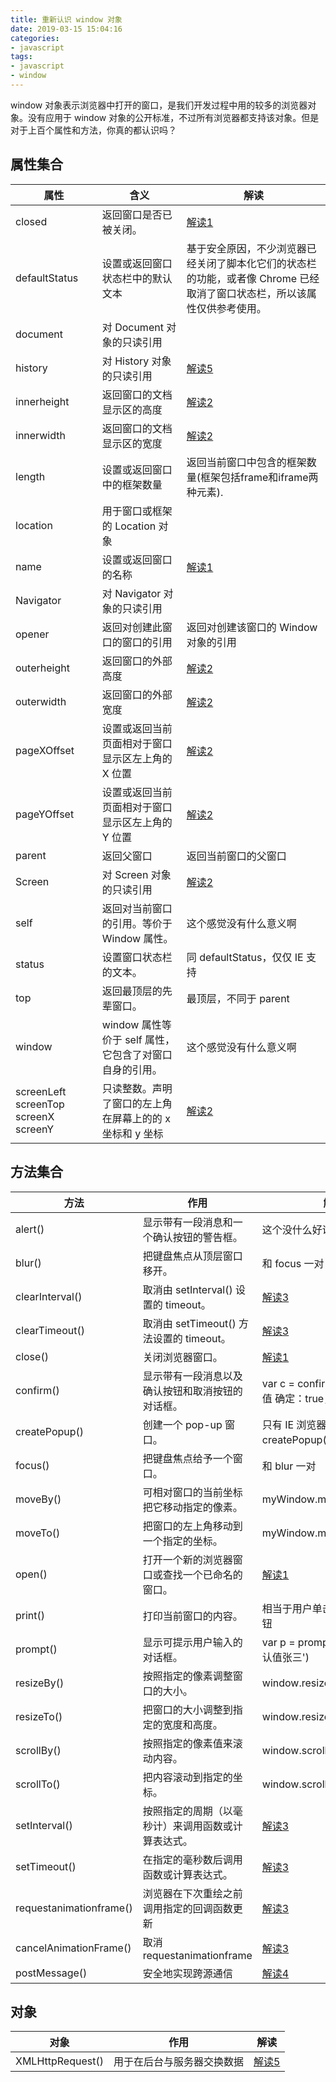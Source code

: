 ```yaml
---
title: 重新认识 window 对象
date: 2019-03-15 15:04:16
categories:
- javascript
tags:
- javascript
- window
---
```


window 对象表示浏览器中打开的窗口，是我们开发过程中用的较多的浏览器对象。没有应用于 window 对象的公开标准，不过所有浏览器都支持该对象。但是对于上百个属性和方法，你真的都认识吗？

## 属性集合

|属性|含义|解读|
|--|--|--|
|closed|返回窗口是否已被关闭。|[解读1](/2019/window-1.html)|
|defaultStatus|设置或返回窗口状态栏中的默认文本|基于安全原因，不少浏览器已经关闭了脚本化它们的状态栏的功能，或者像 Chrome 已经取消了窗口状态栏，所以该属性仅供参考使用。|
|document|对 Document 对象的只读引用||
|history|对 History 对象的只读引用|[解读5](/2019/history.html)|
|innerheight|返回窗口的文档显示区的高度|[解读2](/2019/window-2.html)|
|innerwidth|返回窗口的文档显示区的宽度|[解读2](/2019/window-2.html)|
|length|设置或返回窗口中的框架数量|返回当前窗口中包含的框架数量(框架包括frame和iframe两种元素).|
|location|用于窗口或框架的 Location 对象||
|name|设置或返回窗口的名称|[解读1](/2019/window-1.html)|
|Navigator|对 Navigator 对象的只读引用||
|opener|返回对创建此窗口的窗口的引用|返回对创建该窗口的 Window 对象的引用|
|outerheight|返回窗口的外部高度|[解读2](/2019/window-2.html)|
|outerwidth|返回窗口的外部宽度|[解读2](/2019/window-2.html)|
|pageXOffset|设置或返回当前页面相对于窗口显示区左上角的 X 位置|[解读2](/2019/window-2.html)|
|pageYOffset|设置或返回当前页面相对于窗口显示区左上角的 Y 位置|[解读2](/2019/window-2.html)|
|parent|返回父窗口|返回当前窗口的父窗口|
|Screen|对 Screen 对象的只读引用|[解读2](/2019/window-2.html)|
|self|返回对当前窗口的引用。等价于 Window 属性。|这个感觉没有什么意义啊|
|status|设置窗口状态栏的文本。|同 defaultStatus，仅仅 IE 支持|
|top|返回最顶层的先辈窗口。|最顶层，不同于 parent|
|window|window 属性等价于 self 属性，它包含了对窗口自身的引用。|这个感觉没有什么意义啊|
|screenLeft screenTop screenX screenY|只读整数。声明了窗口的左上角在屏幕上的的 x 坐标和 y 坐标|[解读2](/2019/window-2.html)|

## 方法集合

|方法|作用|解读|
|--|--|--|
|alert()|显示带有一段消息和一个确认按钮的警告框。|这个没什么好说的|
|blur()|把键盘焦点从顶层窗口移开。|和 focus 一对|
|clearInterval()|取消由 setInterval() 设置的 timeout。|[解读3](/2019/window-3.html)|
|clearTimeout()|取消由 setTimeout() 方法设置的 timeout。|[解读3](/2019/window-3.html)|
|close()|关闭浏览器窗口。|[解读1](/2019/window-1.html)|
|confirm()|显示带有一段消息以及确认按钮和取消按钮的对话框。|var c = confirm('msg')，返回值 确定：true，取消：false|
|createPopup()|创建一个 pop-up 窗口。|只有 IE 浏览器支持 createPopup() 方法|
|focus()|把键盘焦点给予一个窗口。|和 blur 一对|
|moveBy()|可相对窗口的当前坐标把它移动指定的像素。|myWindow.moveBy(50,50)|
|moveTo()|把窗口的左上角移动到一个指定的坐标。|myWindow.moveTo(50,50)|
|open()|打开一个新的浏览器窗口或查找一个已命名的窗口。|[解读1](/2019/window-1.html)|
|print()|打印当前窗口的内容。|相当于用户单击浏览器的打印按钮|
|prompt()|显示可提示用户输入的对话框。|var p = prompt('你的姓名','默认值张三')|
|resizeBy()|按照指定的像素调整窗口的大小。|window.resizeBy(-100,-100)|
|resizeTo()|把窗口的大小调整到指定的宽度和高度。|window.resizeTo(500,300)|
|scrollBy()|按照指定的像素值来滚动内容。|window.scrollBy(100,100)|
|scrollTo()|把内容滚动到指定的坐标。|window.scrollTo(100,100)|
|setInterval()|按照指定的周期（以毫秒计）来调用函数或计算表达式。|[解读3](/2019/window-3.html)|
|setTimeout()|在指定的毫秒数后调用函数或计算表达式。|[解读3](/2019/window-3.html)|
|requestanimationframe()|浏览器在下次重绘之前调用指定的回调函数更新|[解读3](/2019/window-3.html)|
|cancelAnimationFrame()|取消 requestanimationframe|[解读3](/2019/window-3.html)|
|postMessage()|安全地实现跨源通信|[解读4](/2019/window-4.html)|

## 对象

|对象|作用|解读|
|--|--|--|
|XMLHttpRequest()|用于在后台与服务器交换数据|[解读5](/2019/window-5.html)|